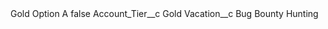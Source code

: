 <?xml version="1.0" encoding="UTF-8"?>
<CustomMetadata xmlns="http://soap.sforce.com/2006/04/metadata" xmlns:xsi="http://www.w3.org/2001/XMLSchema-instance" xmlns:xsd="http://www.w3.org/2001/XMLSchema">
    <label>Gold Option A</label>
    <protected>false</protected>
    <values>
        <field>Account_Tier__c</field>
        <value xsi:type="xsd:string">Gold</value>
    </values>
    <values>
        <field>Vacation__c</field>
        <value xsi:type="xsd:string">Bug Bounty Hunting</value>
    </values>
</CustomMetadata>

